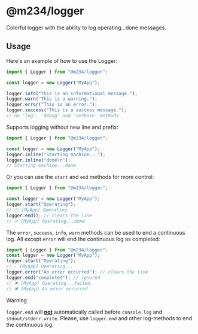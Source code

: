 # @m234/logger

Colorful logger with the ability to log operating...done messages.

## Usage

Here's an example of how to use the Logger:

```ts
import { Logger } from "@m234/logger";

const logger = new Logger("MyApp");

logger.info("This is an informational message.");
logger.warn("This is a warning.");
logger.error("This is an error.");
logger.success("This is a success message.");
// no 'log', 'debug' and 'verbose' methods
```

Supports logging without new line and prefix:

```ts
import { Logger } from "@m234/logger";

const logger = new Logger("MyApp");
logger.inline("Starting machine...");
logger.inline("done\n");
// Starting machine...done
```

Or you can use the `start` and `end` methods for more control:

```ts
import { Logger } from "@m234/logger";

const logger = new Logger("MyApp");
logger.start("Operating");
// ⓘ [MyApp] Operating...
logger.end(); // clears the line
// ✔ [MyApp] Operating...done
```

The `error`, `success`, `info`, `warn` methods can be used to end a continuous log. All except `error` will end the continuous log as completed:

```ts
import { Logger } from "@m234/logger";
const logger = new Logger("MyApp");
logger.start("Operating");
// - [MyApp] Operating...
logger.error("An error occurred"); // clears the line
logger.end("completed"); // ignored
// ✖ [MyApp] Operating...failed
// ✖ [MyApp] An error occurred
```

> [!WARNING]
> `logger.end` will <u>**not**</u> automatically called
> before `console.log` and `stdout/stderr.write`.
> Please, use `logger.end` and other log-methods to end the continuous log.
